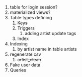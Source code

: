 1. table for login session?
2. materialized views?
3. Table types defining
   1. <del> Keys </del>
   2. Triggers
      1. adding artist update tags
   3. Index
4. Indexing
   1. by artist name in table artists
5. regenerate csv 
   1. <del> artist_clean </del>
6. Fake user data
7. Queries